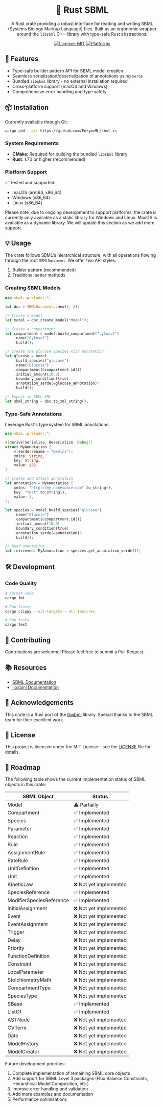 <div align="center">

# 🧬 Rust SBML

A Rust crate providing a robust interface for reading and writing SBML (Systems Biology Markup Language) files.
Built as an ergonomic wrapper around the `libsbml` C++ library with type-safe Rust abstractions.

[![License: MIT](https://img.shields.io/badge/License-MIT-yellow.svg)](LICENSE)
[![Platforms](https://img.shields.io/badge/platforms-macOS%20%7C%20Windows%20%7C%20Linux-blue)]()

</div>

## 🚀 Features

- Type-safe builder pattern API for SBML model creation
- Seamless serialization/deserialization of annotations using `serde`
- Bundled `libsbml` library - no external installation required
- Cross-platform support (macOS and Windows)
- Comprehensive error handling and type safety

## 📦 Installation

Currently available through Git:

```bash
cargo add --git https://github.com/EnzymeML/sbml-rs
```

### System Requirements

- **CMake**: Required for building the bundled `libsbml` library
- **Rust**: 1.70 or higher (recommended)

### Platform Support

✅ Tested and supported:

- macOS (arm64, x86_64)
- Windows (x86_64)
- Linux (x86_64)

Please note, due to ongoing development to support platforms, the crate is currently only available as a static library for Windows and Linux. MacOS is available as a dynamic library. We will update this section as we add more support.

## 💡 Usage

The crate follows SBML's hierarchical structure, with all operations flowing through the root `SBMLDocument`. We offer two API styles:

1. Builder pattern (recommended)
2. Traditional setter methods

### Creating SBML Models

```rust
use sbml::prelude::*;

let doc = SBMLDocument::new(3, 2);

// Create a model
let model = doc.create_model("Model");

// Create a compartment
let compartment = model.build_compartment("cytosol")
    .name("Cytosol")
    .build();

// Create the glucose species with annotation
let glucose = model
    .build_species("glucose")
    .name("Glucose")
    .compartment(&compartment.id())
    .initial_amount(10.0)
    .boundary_condition(true)
    .annotation_serde(&glucose_annotation)?
    .build();

// Export to SBML XML
let sbml_string = doc.to_xml_string();
```

### Type-Safe Annotations

Leverage Rust's type system for SBML annotations:

```rust
use sbml::prelude::*;

#[derive(Serialize, Deserialize, Debug)]
struct MyAnnotation {
    #[serde(rename = "@xmlns")]
    xmlns: String,
    key: String,
    value: i32,
}

// Create and attach annotation
let annotation = MyAnnotation {
    xmlns: "http://my.namespace.com".to_string(),
    key: "test".to_string(),
    value: 1,
};

let species = model.build_species("glucose")
    .name("Glucose")
    .compartment(&compartment.id())
    .initial_amount(10.0)
    .boundary_condition(true)
    .annotation_serde(&annotation)?
    .build();

// Read annotation
let retrieved: MyAnnotation = species.get_annotation_serde()?;
```

## 🛠️ Development

### Code Quality

```bash
# Format code
cargo fmt

# Run linter
cargo clippy --all-targets --all-features

# Run tests
cargo test
```

## 🤝 Contributing

Contributions are welcome! Please feel free to submit a Pull Request.

## 📚 Resources

- [SBML Documentation](http://sbml.org/Documents/Specifications)
- [libsbml Documentation](http://sbml.org/Software/libSBML)

## 🙏 Acknowledgements

This crate is a Rust port of the [libsbml](https://github.com/sbmlteam/libsbml) library. Special thanks to the SBML team for their excellent work.

## 📄 License

This project is licensed under the MIT License - see the [LICENSE](LICENSE) file for details.

## 🚧 Roadmap

The following table shows the current implementation status of SBML objects in this crate:

| SBML Object              | Status                |
| ------------------------ | --------------------- |
| Model                    | ⚠️ Partially           |
| Compartment              | ✅ Implemented         |
| Species                  | ✅ Implemented         |
| Parameter                | ✅ Implemented         |
| Reaction                 | ✅ Implemented         |
| Rule                     | ✅ Implemented         |
| AssignmentRule           | ✅ Implemented         |
| RateRule                 | ✅ Implemented         |
| UnitDefinition           | ✅ Implemented         |
| Unit                     | ✅ Implemented         |
| KineticLaw               | ❌ Not yet implemented |
| SpeciesReference         | ✅ Implemented         |
| ModifierSpeciesReference | ✅ Implemented         |
| InitialAssignment        | ❌ Not yet implemented |
| Event                    | ❌ Not yet implemented |
| EventAssignment          | ❌ Not yet implemented |
| Trigger                  | ❌ Not yet implemented |
| Delay                    | ❌ Not yet implemented |
| Priority                 | ❌ Not yet implemented |
| FunctionDefinition       | ❌ Not yet implemented |
| Constraint               | ❌ Not yet implemented |
| LocalParameter           | ❌ Not yet implemented |
| StoichiometryMath        | ❌ Not yet implemented |
| CompartmentType          | ❌ Not yet implemented |
| SpeciesType              | ❌ Not yet implemented |
| SBase                    | ✅ Implemented         |
| ListOf                   | ✅ Implemented         |
| ASTNode                  | ❌ Not yet implemented |
| CVTerm                   | ❌ Not yet implemented |
| Date                     | ❌ Not yet implemented |
| ModelHistory             | ❌ Not yet implemented |
| ModelCreator             | ❌ Not yet implemented |

Future development priorities:

1. Complete implementation of remaining SBML core objects
2. Add support for SBML Level 3 packages (Flux Balance Constraints, Hierarchical Model Composition, etc.)
3. Improve error handling and validation
4. Add more examples and documentation
5. Performance optimizations

